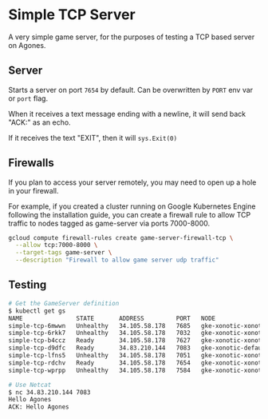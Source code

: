 # Simple TCP Server

A very simple game server, for the purposes of testing a TCP based server on Agones.

## Server
Starts a server on port `7654` by default. Can be overwritten by `PORT` env var or `port` flag.

When it receives a text message ending with a newline, it will send back "ACK:<text content>" as an echo.

If it receives the text "EXIT", then it will `sys.Exit(0)`

## Firewalls

If you plan to access your server remotely, you may need to open up a hole in your
firewall.

For example, if you created a cluster running on Google Kubernetes Engine following
the installation guide, you can create a firewall rule to allow TCP traffic to nodes
tagged as game-server via ports 7000-8000.

```bash
gcloud compute firewall-rules create game-server-firewall-tcp \
  --allow tcp:7000-8000 \
  --target-tags game-server \
  --description "Firewall to allow game server udp traffic"
```

## Testing

```bash
# Get the GameServer definition
$ kubectl get gs
NAME               STATE       ADDRESS         PORT   NODE                                        AGE
simple-tcp-6mwwn   Unhealthy   34.105.58.178   7685   gke-xonotic-xonotic-windows-8bb8ecec-qpjg   35m
simple-tcp-6rkk7   Unhealthy   34.105.58.178   7032   gke-xonotic-xonotic-windows-8bb8ecec-qpjg   69m
simple-tcp-b4ccz   Ready       34.105.58.178   7627   gke-xonotic-xonotic-windows-8bb8ecec-qpjg   14m
simple-tcp-d9dfc   Ready       34.83.210.144   7083   gke-xonotic-default-pool-14f8be3d-j2hj      5m41s
simple-tcp-lfns5   Unhealthy   34.105.58.178   7051   gke-xonotic-xonotic-windows-8bb8ecec-qpjg   15m
simple-tcp-rdchv   Ready       34.105.58.178   7654   gke-xonotic-xonotic-windows-8bb8ecec-qpjg   6m36s
simple-tcp-wprpp   Unhealthy   34.105.58.178   7584   gke-xonotic-xonotic-windows-8bb8ecec-qpjg   70m

# Use Netcat
$ nc 34.83.210.144 7083
Hello Agones
ACK: Hello Agones
```
